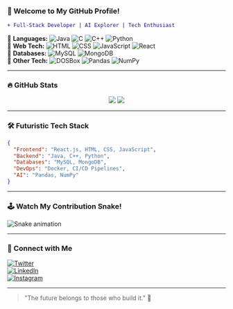 ### 🚀 Welcome to My GitHub Profile!

```diff
+ Full-Stack Developer | AI Explorer | Tech Enthusiast
```

🔹 **Languages:** ![Java](https://img.shields.io/badge/Java-ED8B00?style=flat&logo=java&logoColor=white) ![C](https://img.shields.io/badge/C-00599C?style=flat&logo=c&logoColor=white) ![C++](https://img.shields.io/badge/C++-00599C?style=flat&logo=c%2B%2B&logoColor=white) ![Python](https://img.shields.io/badge/Python-3776AB?style=flat&logo=python&logoColor=white)  
🔹 **Web Tech:** ![HTML](https://img.shields.io/badge/HTML-E34F26?style=flat&logo=html5&logoColor=white) ![CSS](https://img.shields.io/badge/CSS-1572B6?style=flat&logo=css3&logoColor=white) ![JavaScript](https://img.shields.io/badge/JavaScript-F7DF1E?style=flat&logo=javascript&logoColor=black) ![React](https://img.shields.io/badge/React-61DAFB?style=flat&logo=react&logoColor=black)  
🔹 **Databases:** ![MySQL](https://img.shields.io/badge/MySQL-4479A1?style=flat&logo=mysql&logoColor=white) ![MongoDB](https://img.shields.io/badge/MongoDB-47A248?style=flat&logo=mongodb&logoColor=white)  
🔹 **Other Tech:** ![DOSBox](https://img.shields.io/badge/DOSBox-000000?style=flat&logo=msdos&logoColor=white) ![Pandas](https://img.shields.io/badge/Pandas-150458?style=flat&logo=pandas&logoColor=white) ![NumPy](https://img.shields.io/badge/NumPy-013243?style=flat&logo=numpy&logoColor=white)

---

### 🔥 GitHub Stats
<p align="center">
  <img src="https://github-readme-streak-stats.herokuapp.com/?user=Sanskruti-Shete&theme=radical&hide_border=true" />
  <img src="https://github-readme-stats.vercel.app/api?username=Sanskruti-Shete&show_icons=true&theme=radical" />
</p>

---

### 🛠️ Futuristic Tech Stack
```json
{
  "Frontend": "React.js, HTML, CSS, JavaScript",
  "Backend": "Java, C++, Python",
  "Databases": "MySQL, MongoDB",
  "DevOps": "Docker, CI/CD Pipelines",
  "AI": "Pandas, NumPy"
}
```

---

### 🕹️ Watch My Contribution Snake!
![Snake animation](https://github.com/Sanskruti-Shete/Sanskruti-Shete/blob/output/github-contribution-grid-snake.svg)

---

### 🔗 Connect with Me
[![Twitter](https://img.shields.io/badge/Twitter-1DA1F2?style=flat&logo=twitter&logoColor=white)](https://twitter.com/sanskruti_shete)  
[![LinkedIn](https://img.shields.io/badge/LinkedIn-0077B5?style=flat&logo=linkedin&logoColor=white)](https://linkedin.com/in/SanskrutiShete)  
[![Instagram](https://img.shields.io/badge/Instagram-E4405F?style=flat&logo=instagram&logoColor=white)](https://instagram.com/sans_shete)

---

> "The future belongs to those who build it." 🚀
